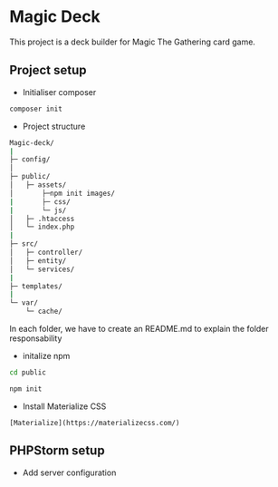 # Magic Deck

This project is a deck builder for Magic The Gathering card game.

## Project setup

* Initialiser composer
```bash
composer init 
```


* Project structure
```bash
Magic-deck/
|
├─ config/
│
├─ public/
│   ├─ assets/
│       ├─npm init images/
|       ├─ css/
|       └─ js/
│   ├─ .htaccess
│   └─ index.php
|
├─ src/
│   ├─ controller/
│   ├─ entity/
│   └─ services/
|
├─ templates/
|
└─ var/
    └─ cache/
```
In each folder, we have to create an README.md
to explain the folder responsability

* initalize npm
```bash
cd public
```
```bash
npm init
```

* Install Materialize CSS
```
[Materialize](https://materializecss.com/)
```

## PHPStorm setup

* Add server configuration